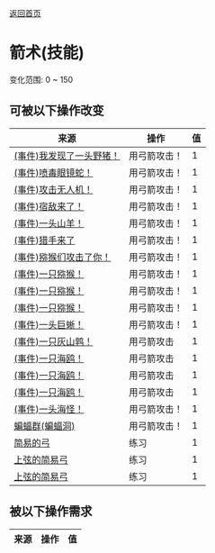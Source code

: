 [返回首页](index.md)  
# 箭术(技能)  
变化范围: 0 ~ 150  
## 可被以下操作改变  
来源  |  操作  |  值  
----  |  ----  |  ----  
[(事件)我发现了一头野猪！](Event_BoarFight.md)  |  用弓箭攻击！  |  1  
[(事件)喷毒眼镜蛇！](Event_CobraFight.md)  |  用弓箭攻击！  |  1  
[(事件)攻击无人机！](Event_DroneFight.md)  |  用弓箭攻击！  |  1  
[(事件)宿敌来了！](Event_EnemyFight.md)  |  用弓箭攻击！  |  1  
[(事件)一头山羊！](Event_GoatFight.md)  |  用弓箭攻击！  |  1  
[(事件)猎手来了](Event_HunterFight.md)  |  用弓箭攻击！  |  1  
[(事件)猕猴们攻击了你！](Event_MacaqueDenFight.md)  |  用弓箭攻击！  |  1  
[(事件)一只猕猴！](Event_MacaqueFight.md)  |  用弓箭攻击！  |  1  
[(事件)一只猕猴！](Event_MacaqueFightRaid.md)  |  用弓箭攻击！  |  1  
[(事件)一只猕猴！](Event_MacaqueUndeadFight.md)  |  用弓箭攻击！  |  1  
[(事件)一头巨蜥！](Event_MonitorFight.md)  |  用弓箭攻击！  |  1  
[(事件)一只灰山鹑！](Event_PartridgeFight.md)  |  用弓箭攻击  |  1  
[(事件)一只海鸥！](Event_SeagullFight.md)  |  用弓箭攻击  |  1  
[(事件)一只海鸥！](Event_SeagullRaid.md)  |  用弓箭攻击  |  1  
[(事件)一只海鸥！](Event_SeagullRaidCrop.md)  |  用弓箭攻击  |  1  
[(事件)一头海怪！](Event_SeahoundFight.md)  |  用弓箭攻击！  |  1  
[蝙蝠群(蝙蝠洞)](BatColony.md)  |  用弓箭攻击！  |  1  
[简易的弓](BowRustic.md)  |  练习  |  1  
[上弦的简易弓](BowRustic_Copper.md)  |  练习  |  1  
[上弦的简易弓](BowRustic_Simple.md)  |  练习  |  1  
## 被以下操作需求  
来源  |  操作  |  值  
----  |  ----  |  ----  
